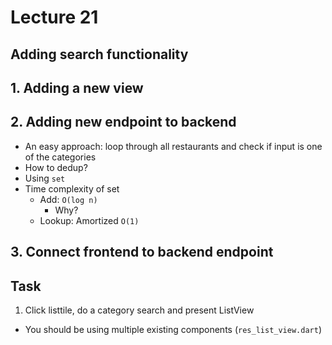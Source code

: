 # Lecture 21

## Adding search functionality

## 1. Adding a new view

## 2. Adding new endpoint to backend
- An easy approach: loop through all restaurants and check if input is one of the categories
- How to dedup?
- Using `set`
- Time complexity of set
  - Add: `O(log n)`
    - Why?
  - Lookup: Amortized `O(1)`

## 3. Connect frontend to backend endpoint

## Task
1. Click listtile, do a category search and present ListView
- You should be using multiple existing components (`res_list_view.dart`)